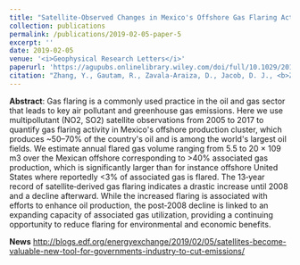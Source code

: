 ```yaml
---
title: "Satellite‐Observed Changes in Mexico's Offshore Gas Flaring Activity Linked to Oil/Gas Regulations"
collection: publications
permalink: /publications/2019-02-05-paper-5
excerpt: ''
date: 2019-02-05
venue: '<i>Geophysical Research Letters</i>'
paperurl: 'https://agupubs.onlinelibrary.wiley.com/doi/full/10.1029/2018GL081145'
citation: "Zhang, Y., Gautam, R., Zavala-Araiza, D., Jacob, D. J., <b>Zhang, R.</b>, Zhu, L., Sheng, J.-X., and Scarpelli, T.: Satellite-Observed Changes in Mexico's Offshore Gas Flaring Activity Linked to Oil/Gas Regulations, <i>Geophysical Research Letters</i>, 46, 1879-1888, 10.1029/2018gl081145, 2019."
---
```


**Abstract**: Gas flaring is a commonly used practice in the oil and gas sector that leads to key air pollutant and greenhouse gas emissions. Here we use multipollutant (NO2, SO2) satellite observations from 2005 to 2017 to quantify gas flaring activity in Mexico's offshore production cluster, which produces ~50–70% of the country's oil and is among the world's largest oil fields. We estimate annual flared gas volume ranging from 5.5 to 20 × 109 m3 over the Mexican offshore corresponding to >40% associated gas production, which is significantly larger than for instance offshore United States where reportedly <3% of associated gas is flared. The 13‐year record of satellite‐derived gas flaring indicates a drastic increase until 2008 and a decline afterward. While the increased flaring is associated with efforts to enhance oil production, the post‐2008 decline is linked to an expanding capacity of associated gas utilization, providing a continuing opportunity to reduce flaring for environmental and economic benefits.

**News**
http://blogs.edf.org/energyexchange/2019/02/05/satellites-become-valuable-new-tool-for-governments-industry-to-cut-emissions/
